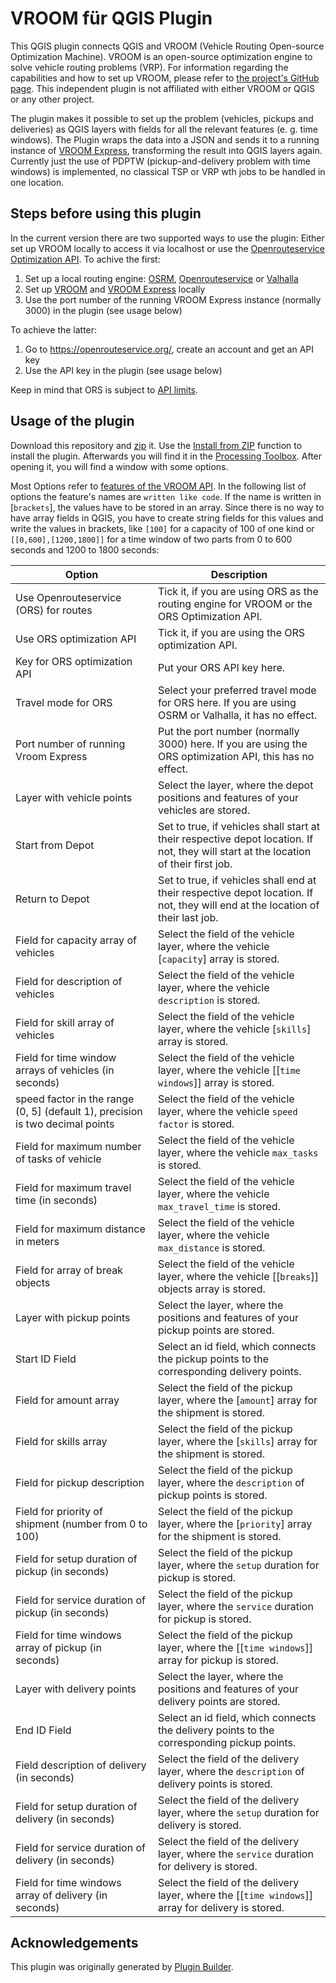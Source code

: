 # VROOM für QGIS Plugin

This QGIS plugin connects QGIS and VROOM (Vehicle Routing Open-source Optimization Machine). VROOM is an open-source optimization engine to solve vehicle routing problems (VRP). For information regarding the capabilities and how to set up VROOM, please refer to [the project's GitHub page](https://github.com/VROOM-Project/vroom). This independent plugin is not affiliated with either VROOM or QGIS or any other project.

The plugin makes it possible to set up the problem (vehicles, pickups and deliveries) as QGIS layers with fields for all the relevant features (e.&nbsp;g. time windows). The Plugin wraps the data into a JSON and sends it to a running instance of [VROOM Express](https://github.com/VROOM-Project/vroom-express), transforming the result into QGIS layers again. Currently just the use of PDPTW (pickup-and-delivery problem with time windows) is implemented, no classical TSP or VRP wth jobs to be handled in one location.

## Steps before using this plugin

In the current version there are two supported ways to use the plugin: Either set up VROOM locally to access it via localhost or use the [Openrouteservice](https://openrouteservice.org/) [Optimization API](https://openrouteservice.org/dev/#/api-docs/optimization). To achive the first:

1. Set up a local routing engine: [OSRM](https://github.com/Project-OSRM/osrm-backend), [Openrouteservice](https://github.com/GIScience/openrouteservice) or [Valhalla](https://github.com/valhalla/valhalla)
2. Set up [VROOM](https://github.com/VROOM-Project/vroom) and [VROOM Express](https://github.com/VROOM-Project/vroom-express) locally
3. Use the port number of the running VROOM Express instance (normally 3000) in the plugin (see usage below)

To achieve the latter:
1. Go to https://openrouteservice.org/, create an account and get an API key
2. Use the API key in the plugin (see usage below)

Keep in mind that ORS is subject to [API limits](https://openrouteservice.org/restrictions/).

## Usage of the plugin

Download this repository and [zip](https://en.wikipedia.org/wiki/ZIP_(file_format)) it. Use the [Install from ZIP](https://docs.qgis.org/3.40/en/docs/user_manual/plugins/plugins.html#the-install-from-zip-tab) function to install the plugin. Afterwards you will find it in the [Processing Toolbox](https://docs.qgis.org/3.40/en/docs/user_manual/processing/toolbox.html). After opening it, you will find a window with some options.

Most Options refer to [features of the VROOM API](https://github.com/VROOM-Project/vroom/blob/master/docs/API.md). In the following list of options the feature's names are `written like code`. If the name is written in [`brackets`], the values have to be stored in an array. Since there is no way to have array fields in QGIS, you have to create string fields for this values and write the values in brackets, like `[100]` for a capacity of 100 of one kind or `[[0,600],[1200,1800]]` for a time window of two parts from 0 to 600 seconds and 1200 to 1800 seconds:


| Option | Description |
|--------|-------------|
| Use Openrouteservice (ORS) for routes | Tick it, if you are using ORS as the routing engine for VROOM or the ORS Optimization API. |
| Use ORS optimization API | Tick it, if you are using the ORS optimization API. |
| Key for ORS optimization API | Put your ORS API key here. |
| Travel mode for ORS | Select your preferred travel mode for ORS here. If you are using OSRM or Valhalla, it has no effect. |
| Port number of running Vroom Express | Put the port number (normally 3000) here. If you are using the ORS optimization API, this has no effect. |
| Layer with vehicle points | Select the layer, where the depot positions and features of your vehicles are stored. |
| Start from Depot | Set to true, if vehicles shall start at their respective depot location. If not, they will start at the location of their first job. |
| Return to Depot | Set to true, if vehicles shall end at their respective depot location. If not, they will end at the location of their last job. |
| Field for capacity array of vehicles | Select the field of the vehicle layer, where the vehicle [`capacity`] array is stored. |
| Field for description of vehicles | Select the field of the vehicle layer, where the vehicle `description` is stored. |
| Field for skill array of vehicles | Select the field of the vehicle layer, where the vehicle [`skills`] array is stored. |
| Field for time window arrays of vehicles (in seconds) | Select the field of the vehicle layer, where the vehicle [[`time windows`]] array is stored. |
| speed factor in the range (0, 5] (default 1), precision is two decimal points | Select the field of the vehicle layer, where the vehicle `speed factor` is stored. |
| Field for maximum number of tasks of vehicle | Select the field of the vehicle layer, where the vehicle `max_tasks` is stored. |
| Field for maximum travel time (in seconds) | Select the field of the vehicle layer, where the vehicle `max_travel_time` is stored. |
| Field for maximum distance in meters | Select the field of the vehicle layer, where the vehicle `max_distance` is stored. |
| Field for array of break objects | Select the field of the vehicle layer, where the vehicle [[`breaks`]] objects array is stored. |
| Layer with pickup points | Select the layer, where the positions and features of your pickup points are stored. |
| Start ID Field | Select an id field, which connects the pickup points to the corresponding delivery points. |
| Field for amount array | Select the field of the pickup layer, where the [`amount`] array for the shipment is stored. |
| Field for skills array | Select the field of the pickup layer, where the [`skills`] array for the shipment is stored. |
| Field for pickup description | Select the field of the pickup layer, where the `description` of pickup points is stored. |
| Field for priority of shipment (number from 0 to 100) | Select the field of the pickup layer, where the [`priority`] array for the shipment is stored. |
| Field for setup duration of pickup (in seconds) | Select the field of the pickup layer, where the `setup` duration for pickup is stored. |
| Field for service duration of pickup (in seconds) | Select the field of the pickup layer, where the `service` duration for pickup is stored. |
| Field for time windows array of pickup (in seconds) | Select the field of the pickup layer, where the [[`time windows`]] array for pickup is stored. |
| Layer with delivery points | Select the layer, where the positions and features of your delivery points are stored. |
| End ID Field | Select an id field, which connects the delivery points to the corresponding pickup points. |
| Field description of delivery (in seconds)| Select the field of the delivery layer, where the `description` of delivery points is stored. |
| Field for setup duration of delivery  (in seconds)| Select the field of the delivery layer, where the `setup` duration for delivery is stored. |
| Field for service duration of delivery  (in seconds)| Select the field of the delivery layer, where the `service` duration for delivery is stored. |
| Field for time windows array of delivery (in seconds) | Select the field of the delivery layer, where the [[`time windows`]] array for delivery is stored. |

## Acknowledgements

This plugin was originally generated by [Plugin Builder](http://g-sherman.github.io/Qgis-Plugin-Builder/).








